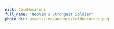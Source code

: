 ```yaml
---
nick: ColdMacaroni
full_name: "NeoVim's Strongest Soldier"
photo_dir: assets/img/authors/coldmacaroni.png
---
```

